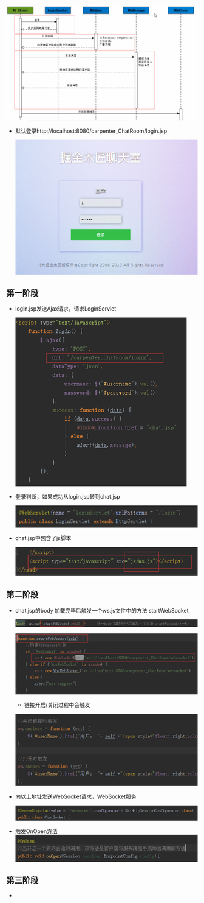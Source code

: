 ![1576320025806](Readme_img/1576320025806.png)

* 默认登录http://localhost:8080/carpenter_ChatRoom/login.jsp

  ![1576312909156](Readme_img/1576312909156.png)

## 第一阶段

* login.jsp发送Ajax请求，请求LoginServlet

  ![1576312992594](Readme_img/1576312992594.png)

* 登录判断，如果成功从login.jsp转到chat.jsp

  ![1576313011856](Readme_img/1576313011856.png)

* chat.jsp中包含了js脚本

  ![1576313064920](Readme_img/1576313064920.png)

## 第二阶段

* chat.jsp的body 加载完毕后触发一个ws.js文件中的方法 startWebSocket

  ![1576313597105](Readme_img/1576313597105.png)

  ![1576313653370](Readme_img/1576313653370.png)

  * 链接开启/关闭过程中会触发

  ![1576313853562](Readme_img/1576313853562.png)

* 向以上地址发送WebSocket请求，WebSocket服务

  ![1576313826401](Readme_img/1576313826401.png)

* 触发OnOpen方法![1576314062745](Readme_img/1576314062745.png)

## 第三阶段

* 



